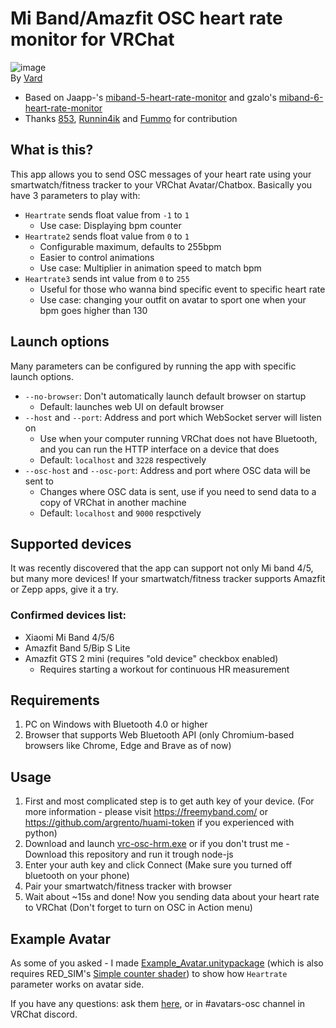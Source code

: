 # Mi Band/Amazfit OSC heart rate monitor for VRChat
![image](https://i.imgur.com/J6bFJ7u.png)  
By [Vard](https://twitter.com/VardFree)
- Based on Jaapp-'s [miband-5-heart-rate-monitor](https://github.com/Jaapp-/miband-5-heart-rate-monitor) and gzalo's [miband-6-heart-rate-monitor](https://github.com/gzalo/miband-6-heart-rate-monitor)
- Thanks [853](https://github.com/Sonic853), [Runnin4ik](https://github.com/Runnin4ik) and [Fummo](https://github.com/Fummowo) for contribution

## What is this?
This app allows you to send OSC messages of your heart rate using your smartwatch/fitness tracker to your VRChat Avatar/Chatbox.
Basically you have 3 parameters to play with:
- `Heartrate` sends float value from `-1` to `1`
  - Use case: Displaying bpm counter
- `Heartrate2` sends float value from `0` to `1`
  - Configurable maximum, defaults to 255bpm
  - Easier to control animations
  - Use case: Multiplier in animation speed to match bpm
- `Heartrate3` sends int value from `0` to `255`
  - Useful for those who wanna bind specific event to specific heart rate
  - Use case: changing your outfit on avatar to sport one when your bpm goes higher than 130

## Launch options
Many parameters can be configured by running the app with specific launch options.
- `--no-browser`: Don't automatically launch default browser on startup
  - Default: launches web UI on default browser
- `--host` and `--port`: Address and port which WebSocket server will listen on
  - Use when your computer running VRChat does not have Bluetooth, and you can run the HTTP interface on a device that does
  - Default: `localhost` and `3228` respectively
- `--osc-host` and `--osc-port`: Address and port where OSC data will be sent to
  - Changes where OSC data is sent, use if you need to send data to a copy of VRChat in another machine
  - Default: `localhost` and `9000` respctively


## Supported devices
It was recently discovered that the app can support not only Mi band 4/5, but many more devices! If your smartwatch/fitness tracker supports Amazfit or Zepp apps, give it a try.
### Confirmed devices list:
- Xiaomi Mi Band 4/5/6
- Amazfit Band 5/Bip S Lite
- Amazfit GTS 2 mini (requires "old device" checkbox enabled)
  - Requires starting a workout for continuous HR measurement

## Requirements
1. PC on Windows with Bluetooth 4.0 or higher
2. Browser that supports Web Bluetooth API (only Chromium-based browsers like Chrome, Edge and Brave as of now)

## Usage
1. First and most complicated step is to get auth key of your device. (For more information - please visit https://freemyband.com/ or https://github.com/argrento/huami-token if you experienced with python)
2. Download and launch [vrc-osc-hrm.exe](https://github.com/vard88508/vrc-osc-miband-hrm/releases) or if you don't trust me - Download this repository and run it trough node-js
3. Enter your auth key and click Connect (Make sure you turned off bluetooth on your phone)
4. Pair your smartwatch/fitness tracker with browser
5. Wait about ~15s and done! Now you sending data about your heart rate to VRChat (Don't forget to turn on OSC in Action menu)

## Example Avatar
As some of you asked - I made [Example_Avatar.unitypackage](https://github.com/vard88508/vrc-osc-miband-hrm/raw/main/Example_Avatar.unitypackage) (which is also requires RED_SIM's [Simple counter shader](https://patreon.com/posts/simple-counter-62864361)) to show how `Heartrate` parameter works on avatar side.

If you have any questions: ask them [here](https://github.com/vrchat-community/osc/discussions/97), or in #avatars-osc channel in VRChat discord.
